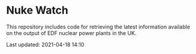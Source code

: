 # Nuke Watch

This repository includes code for retrieving the latest information available on the output of EDF nuclear power plants in the UK.

Last updated: 2021-04-18 14:10